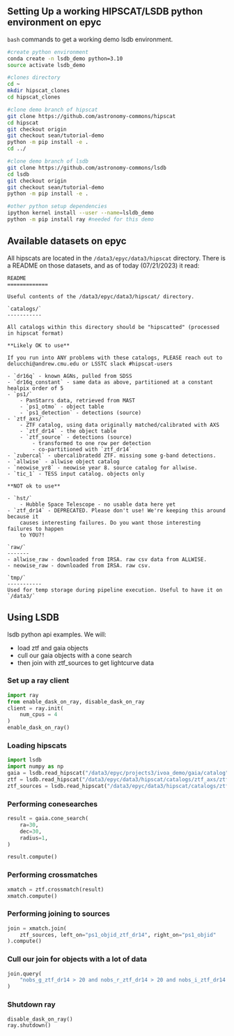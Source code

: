 ## Setting Up a working HIPSCAT/LSDB python environment on epyc
`bash` commands to get a working demo lsdb environment.

```bash
#create python environment
conda create -n lsdb_demo python=3.10
source activate lsdb_demo

#clones directory
cd ~
mkdir hipscat_clones
cd hipscat_clones

#clone demo branch of hipscat
git clone https://github.com/astronomy-commons/hipscat
cd hipscat
git checkout origin
git checkout sean/tutorial-demo
python -m pip install -e .
cd ../

#clone demo branch of lsdb
git clone https://github.com/astronomy-commons/lsdb
cd lsdb
git checkout origin
git checkout sean/tutorial-demo
python -m pip install -e .

#other python setup dependencies
ipython kernel install --user --name=lsldb_demo
python -m pip install ray #needed for this demo
```

## Available datasets on epyc
All hipscats are located in the `/data3/epyc/data3/hipscat` directory. There is a README on those datasets, and as of today (07/21/2023) it read:

```
README
=============

Useful contents of the /data3/epyc/data3/hipscat/ directory.

`catalogs/`
-----------

All catalogs within this directory should be "hipscatted" (processed in hipscat format)

**Likely OK to use**

If you run into ANY problems with these catalogs, PLEASE reach out to
delucchi@andrew.cmu.edu or LSSTC slack #hipscat-users

- `dr16q` - known AGNs, pulled from SDSS
- `dr16q_constant` - same data as above, partitioned at a constant healpix order of 5
- `ps1/`
    - PanStarrs data, retrieved from MAST
    - `ps1_otmo` - object table
    - `ps1_detection` - detections (source)
- `ztf_axs/`
    - ZTF catalog, using data originally matched/calibrated with AXS
    - `ztf_dr14` - the object table
    - `ztf_source` - detections (source)
        - transformed to one row per detection
        - co-partitioned with `ztf_dr14`
- `zubercal` - ubercalibratedd ZTF. missing some g-band detections.
- `allwise` - allwise object catalog
- `neowise_yr8` - neowise year 8. source catalog for allwise.
- `tic_1` - TESS input catalog. objects only

**NOT ok to use**

- `hst/`
    - Hubble Space Telescope - no usable data here yet
- `ztf_dr14` - DEPRECATED. Please don't use! We're keeping this around because it
    causes interesting failures. Do you want those interesting failures to happen
    to YOU?!

`raw/`
-------
- allwise_raw - downloaded from IRSA. raw csv data from ALLWISE.
- neowise_raw - downloaded from IRSA. raw csv.

`tmp/`
-----------
Used for temp storage during pipeline execution. Useful to have it on `/data3/`
```

## Using LSDB
lsdb python api examples. We will:
* load ztf and gaia objects
* cull our gaia objects with a cone search
* then join with ztf_sources to get lightcurve data

### Set up a ray client
```python
import ray
from enable_dask_on_ray, disable_dask_on_ray
client = ray.init(
    num_cpus = 4
)
enable_dask_on_ray()
```

### Loading hipscats
```python
import lsdb
import numpy as np
gaia = lsdb.read_hipscat("/data3/epyc/projects3/ivoa_demo/gaia/catalog")
ztf = lsdb.read_hipscat("/data3/epyc/data3/hipscat/catalogs/ztf_axs/ztf_dr14")
ztf_sources = lsdb.read_hipscat("/data3/epyc/data3/hipscat/catalogs/ztf_axs/ztf_source")
```

### Performing conesearches
```python
result = gaia.cone_search(
    ra=30,
    dec=30,
    radius=1,
)

result.compute()
```

### Performing crossmatches
```python
xmatch = ztf.crossmatch(result)
xmatch.compute()
```

### Performing joining to sources
```python
join = xmatch.join(
    ztf_sources, left_on="ps1_objid_ztf_dr14", right_on="ps1_objid"
).compute()
```

### Cull our join for objects with a lot of data
```python
join.query(
    "nobs_g_ztf_dr14 > 20 and nobs_r_ztf_dr14 > 20 and nobs_i_ztf_dr14 > 20"
)
```

### Shutdown ray
```python
disable_dask_on_ray()
ray.shutdown()
```
